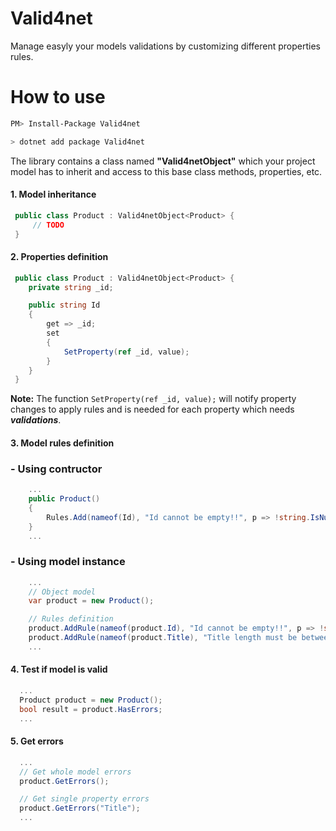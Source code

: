 # Valid4net

Manage easyly your models validations by customizing different properties rules.

# How to use

```sh
PM> Install-Package Valid4net
```

```sh
> dotnet add package Valid4net
```

The library contains a class named **"Valid4netObject"** which your project model has to inherit and access to this base class methods, properties, etc.

#### 1. Model inheritance
````csharp
 public class Product : Valid4netObject<Product> {
     // TODO
 }
````
#### 2. Properties definition
````csharp
 public class Product : Valid4netObject<Product> {
    private string _id;

    public string Id
    {
        get => _id; 
        set
        { 
            SetProperty(ref _id, value); 
        }
    }
 }
````

**Note:** The function `SetProperty(ref _id, value);` will notify property changes to apply rules and is needed for each property which needs ***validations***.

#### 3. Model rules definition

### - Using contructor
  
````csharp
    ...
    public Product()
    {
        Rules.Add(nameof(Id), "Id cannot be empty!!", p => !string.IsNullOrEmpty(p.Id));
    }
    ...
````
### - Using model instance
````csharp
    ...
    // Object model
    var product = new Product();

    // Rules definition
    product.AddRule(nameof(product.Id), "Id cannot be empty!!", p => !string.IsNullOrEmpty(p.Id));
    product.AddRule(nameof(product.Title), "Title length must be between 5 and 10!!",p => (p.Title?.Length > 5) && (p.Title?.Length <= 20));
    ...
````

#### 4. Test if model is valid

  ````csharp
    ...
	Product product = new Product();
	bool result = product.HasErrors;
	...
  ````

#### 5. Get errors

  ````csharp
    ...
	// Get whole model errors
	product.GetErrors();

	// Get single property errors
	product.GetErrors("Title");
	...
  ````
  
